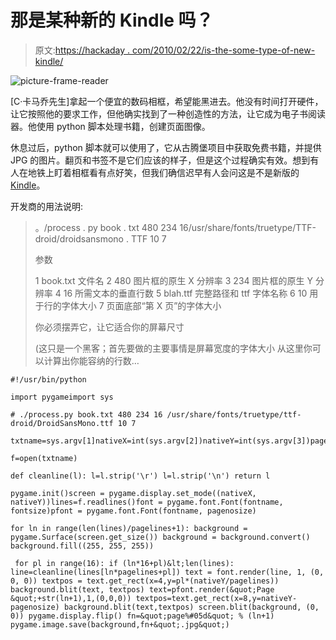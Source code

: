 # 那是某种新的 Kindle 吗？

> 原文:[https://hackaday . com/2010/02/22/is-the-some-type-of-new-kindle/](https://hackaday.com/2010/02/22/is-that-some-type-of-new-kindle/)

![](../Images/31801723c520b5e4a19d519887e4f2f1.png "picture-frame-reader")

[C·卡马乔先生]拿起一个便宜的数码相框，希望能黑进去。他没有时间打开硬件，让它按照他的要求工作，但他确实找到了一种创造性的方法，让它成为电子书阅读器。他使用 python 脚本处理书籍，创建页面图像。

休息过后，python 脚本就可以使用了，它从古腾堡项目中获取免费书籍，并提供 JPG 的图片。翻页和书签不是它们应该的样子，但是这个过程确实有效。想到有人在地铁上盯着相框看有点好笑，但我们确信迟早有人会问这是不是新版的[Kindle](http://hackaday.com/2010/01/31/add-a-bluetooth-terminal-to-your-kindle/)。

开发商的用法说明:

> 。/process . py book . txt 480 234 16/usr/share/fonts/truetype/TTF-droid/droidsansmono . TTF 10 7
> 
> 参数
> 
> 1 book.txt 文件名
> 2 480 图片框的原生 X 分辨率
> 3 234 图片框的原生 Y 分辨率
> 4 16 所需文本的垂直行数
> 5 blah.ttf 完整路径和 ttf 字体名称
> 6 10 用于行的字体大小
> 7 页面底部“第 X 页”的字体大小
> 
> 你必须摆弄它，让它适合你的屏幕尺寸
> 
> (这只是一个黑客；首先要做的主要事情是屏幕宽度的字体大小
> 从这里你可以计算出你能容纳的行数…

```
#!/usr/bin/python

import pygameimport sys

# ./process.py book.txt 480 234 16 /usr/share/fonts/truetype/ttf-droid/DroidSansMono.ttf 10 7

txtname=sys.argv[1]nativeX=int(sys.argv[2])nativeY=int(sys.argv[3])pagelines=int(sys.argv[4])fontname=sys.argv[5]fontsize=int(sys.argv[6])pagenosize=int(sys.argv[7])

f=open(txtname)

def cleanline(l): l=l.strip('\r') l=l.strip('\n') return l

pygame.init()screen = pygame.display.set_mode((nativeX, nativeY))lines=f.readlines()font = pygame.font.Font(fontname, fontsize)pfont = pygame.font.Font(fontname, pagenosize)

for ln in range(len(lines)/pagelines+1): background = pygame.Surface(screen.get_size()) background = background.convert() background.fill((255, 255, 255))

 for pl in range(16): if (ln*16+pl)&lt;len(lines): line=cleanline(lines[ln*pagelines+pl]) text = font.render(line, 1, (0, 0, 0)) textpos = text.get_rect(x=4,y=pl*(nativeY/pagelines)) background.blit(text, textpos) text=pfont.render(&quot;Page &quot;+str(ln+1),1,(0,0,0)) textpos=text.get_rect(x=8,y=nativeY-pagenosize) background.blit(text,textpos) screen.blit(background, (0, 0)) pygame.display.flip() fn=&quot;page%#05d&quot; % (ln+1) pygame.image.save(background,fn+&quot;.jpg&quot;)

```